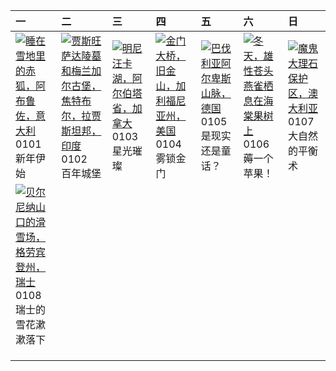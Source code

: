 | 一                                                                                                                                                                                            | 二                                                                                                                                                                                                            | 三                                                                                                                                                                                         | 四                                                                                                                                                                                              | 五                                                                                                                                                                                           | 六                                                                                                                                                                                                     | 日                                                                                                                                                                                        |
|:---------------------------------------------------------------------------------------------------------------------------------------------------------------------------------------------|:-------------------------------------------------------------------------------------------------------------------------------------------------------------------------------------------------------------|:------------------------------------------------------------------------------------------------------------------------------------------------------------------------------------------|:-----------------------------------------------------------------------------------------------------------------------------------------------------------------------------------------------|:--------------------------------------------------------------------------------------------------------------------------------------------------------------------------------------------|:------------------------------------------------------------------------------------------------------------------------------------------------------------------------------------------------------|:-----------------------------------------------------------------------------------------------------------------------------------------------------------------------------------------|
| [![](https://www.bing.com/th?id=OHR.SleepingFox_ZH-CN2622967726_320x240.jpg '睡在雪地里的赤狐，阿布鲁佐，意大利')](https://www.bing.com/th?id=OHR.SleepingFox_ZH-CN2622967726_UHD.jpg)<br>0101<br>新年伊始        | [![](https://www.bing.com/th?id=OHR.MehrangarhJodhpur_ZH-CN2855490711_320x240.jpg '贾斯旺萨达陵墓和梅兰加尔古堡，焦特布尔，拉贾斯坦邦，印度')](https://www.bing.com/th?id=OHR.MehrangarhJodhpur_ZH-CN2855490711_UHD.jpg)<br>0102<br>百年城堡 | [![](https://www.bing.com/th?id=OHR.MinnewankaLake_ZH-CN3020982568_320x240.jpg '明尼汪卡湖，阿尔伯塔省，加拿大')](https://www.bing.com/th?id=OHR.MinnewankaLake_ZH-CN3020982568_UHD.jpg)<br>0103<br>星光璀璨 | [![](https://www.bing.com/th?id=OHR.GoldenGateLight_ZH-CN3874822904_320x240.jpg '金门大桥，旧金山，加利福尼亚州，美国')](https://www.bing.com/th?id=OHR.GoldenGateLight_ZH-CN3874822904_UHD.jpg)<br>0104<br>雾锁金门 | [![](https://www.bing.com/th?id=OHR.AlpsReflecting_ZH-CN4036320440_320x240.jpg '巴伐利亚阿尔卑斯山脉，德国')](https://www.bing.com/th?id=OHR.AlpsReflecting_ZH-CN4036320440_UHD.jpg)<br>0105<br>是现实还是童话？ | [![](https://www.bing.com/th?id=OHR.CrabappleChaffinch_ZH-CN4458529756_320x240.jpg '冬天，雄性苍头燕雀栖息在海棠果树上')](https://www.bing.com/th?id=OHR.CrabappleChaffinch_ZH-CN4458529756_UHD.jpg)<br>0106<br>薅一个苹果！ | [![](https://www.bing.com/th?id=OHR.DevilsMarbles_ZH-CN4897809914_320x240.jpg '魔鬼大理石保护区，澳大利亚')](https://www.bing.com/th?id=OHR.DevilsMarbles_ZH-CN4897809914_UHD.jpg)<br>0107<br>大自然的平衡术 |
| [![](https://www.bing.com/th?id=OHR.BerninaPass_ZH-CN5776010452_320x240.jpg '贝尔尼纳山口的滑雪场，格劳宾登州，瑞士')](https://www.bing.com/th?id=OHR.BerninaPass_ZH-CN5776010452_UHD.jpg)<br>0108<br>瑞士的雪花漱漱落下 |                                                                                                                                                                                                              |                                                                                                                                                                                           |                                                                                                                                                                                                |                                                                                                                                                                                             |                                                                                                                                                                                                       |                                                                                                                                                                                          |
|                                                                                                                                                                                              |                                                                                                                                                                                                              |                                                                                                                                                                                           |                                                                                                                                                                                                |                                                                                                                                                                                             |                                                                                                                                                                                                       |                                                                                                                                                                                          |
|                                                                                                                                                                                              |                                                                                                                                                                                                              |                                                                                                                                                                                           |                                                                                                                                                                                                |                                                                                                                                                                                             |                                                                                                                                                                                                       |                                                                                                                                                                                          |
|                                                                                                                                                                                              |                                                                                                                                                                                                              |                                                                                                                                                                                           |                                                                                                                                                                                                |                                                                                                                                                                                             |                                                                                                                                                                                                       |                                                                                                                                                                                          |